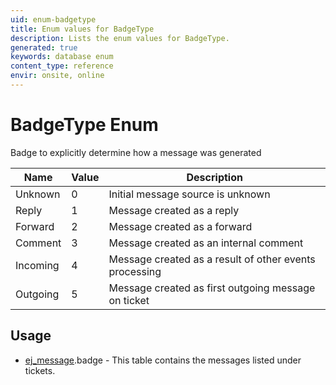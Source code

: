 ```yaml
---
uid: enum-badgetype
title: Enum values for BadgeType
description: Lists the enum values for BadgeType.
generated: true
keywords: database enum
content_type: reference
envir: onsite, online
---
```


# BadgeType Enum

Badge to explicitly determine how a message was generated

| Name | Value | Description |
|------|-------|-------------|
|Unknown|0|Initial message source is unknown|
|Reply|1|Message created as a reply|
|Forward|2|Message created as a forward|
|Comment|3|Message created as an internal comment|
|Incoming|4|Message created as a result of other events processing|
|Outgoing|5|Message created as first outgoing message on ticket|

## Usage

* [ej_message](../ej-message.md).badge - This table contains the messages listed under tickets.
